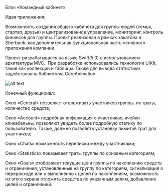
Блок «Командный кабинет»

Идея приложения:

Возможность создания общего кабинета для группы людей (семья, стартап, друзья) и централизованное управление, мониторинг, контроль финансов для группы. Проект реализован в рамках хакатона в Sberbank, как дополнительная функциональная часть основного приложения компании.

Проект разрабатывался на языке Swift(5.0) с использованием архитектуры MVC. 
При разработке использовались технологии UIKit, такие как коллекции и таблицы. Также для вывода статистики задействована библиотека CoreAnimation.

![alt text](https://github.com/alexanderpct/hackathon-sberbank/blob/master/hackaton-sberbank/hackaton-sberbank/Supporting%20Files/Assets.xcassets/Screen.imageset/Screen.png)

Конечный функционал:

Окно «General» позволяет отслеживать участников группы, их траты, количество средств;

Окно «Account» подробная информация о участниках, ячейки кликабельны, позволяют увидеть более подробную статику по пользователю. Также, должно позволять установку лимитов трат для участников;

Окно «Chats» возможность переписки между участниками;

Окно «Statistics» показывает траты группы по основным категориям;

Окно «Goals» отображает текущие цели группы по накоплению средств и ограничения, установленные на группу по категориям, сигнализация о перерасходе или о выполненных целей по накоплениям, возможность из этого экрана отложить средства по указанным целям, добавление целей и ограничений.

